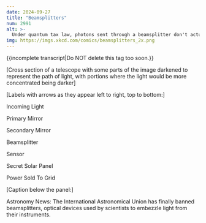 ```yaml
---
date: 2024-09-27
title: "Beamsplitters"
num: 2991
alt: >-
  Under quantum tax law, photons sent through a beamsplitter don't actually choose which path they took, or incur a tax burden, until their wavefunction collapses when the power is sold.
img: https://imgs.xkcd.com/comics/beamsplitters_2x.png
---
```

{{incomplete transcript|Do NOT delete this tag too soon.}}

[Cross section of a telescope with some parts of the image darkened to represent the path of light, with portions where the light would be more concentrated being darker]

[Labels with arrows as they appear left to right, top to bottom:]

Incoming Light

Primary Mirror

Secondary Mirror

Beamsplitter

Sensor

Secret Solar Panel

Power Sold To Grid

[Caption below the panel:]

Astronomy News: The International Astronomical Union has finally banned beamsplitters, optical devices used by scientists to embezzle light from their instruments.